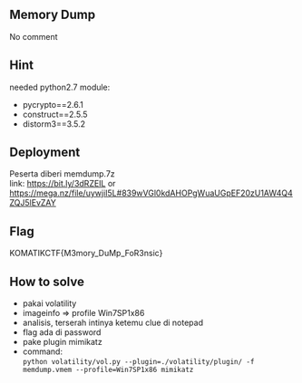 ## Memory Dump
No comment

## Hint
needed python2.7 module:
- pycrypto==2.6.1
- construct==2.5.5
- distorm3==3.5.2



## Deployment

Peserta diberi memdump.7z \
link: https://bit.ly/3dRZEIL or https://mega.nz/file/uywjiI5L#839wVGl0kdAHOPgWuaUGpEF20zU1AW4Q4ZQJ5lEvZAY

## Flag

KOMATIKCTF{M3mory_DuMp_FoR3nsic}

## How to solve
- pakai volatility
- imageinfo => profile Win7SP1x86
- analisis, terserah intinya ketemu clue di notepad
- flag ada di password
- pake plugin mimikatz
- command:  
  `python volatility/vol.py --plugin=./volatility/plugin/ -f memdump.vmem --profile=Win7SP1x86 mimikatz`
